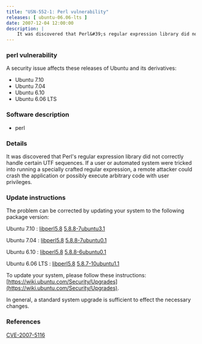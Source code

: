```yaml
---
title: "USN-552-1: Perl vulnerability"
releases: [ ubuntu-06.06-lts ]
date: 2007-12-04 12:00:00
description: |
    It was discovered that Perl&#39;s regular expression library did not correctly handle certain UTF sequences.  If a user or automated system were tricked into running a specially crafted regular expression, a remote attacker could crash the application or possibly execute arbitrary code with user privileges. 
--- 
```

 
### perl vulnerability

A security issue affects these releases of Ubuntu and its derivatives:

* Ubuntu 7.10
* Ubuntu 7.04
* Ubuntu 6.10
* Ubuntu 6.06 LTS

### Software description

* perl 

### Details

It was discovered that Perl&#39;s regular expression library did not correctly handle certain UTF sequences. If a user or automated system were tricked into running a specially crafted regular expression, a remote attacker could crash the application or possibly execute arbitrary code with user privileges. 

### Update instructions

The problem can be corrected by updating your system to the following package version:

Ubuntu 7.10
 : [libperl5.8](https://launchpad.net/ubuntu/+source/perl) <span> [5.8.8-7ubuntu3.1](https://launchpad.net/ubuntu/+source/perl/5.8.8-7ubuntu3.1) </span> 

Ubuntu 7.04
 : [libperl5.8](https://launchpad.net/ubuntu/+source/perl) <span> [5.8.8-7ubuntu0.1](https://launchpad.net/ubuntu/+source/perl/5.8.8-7ubuntu0.1) </span> 

Ubuntu 6.10
 : [libperl5.8](https://launchpad.net/ubuntu/+source/perl) <span> [5.8.8-6ubuntu0.1](https://launchpad.net/ubuntu/+source/perl/5.8.8-6ubuntu0.1) </span> 

Ubuntu 6.06 LTS
 : [libperl5.8](https://launchpad.net/ubuntu/+source/perl) <span> [5.8.7-10ubuntu1.1](https://launchpad.net/ubuntu/+source/perl/5.8.7-10ubuntu1.1) </span> 

To update your system, please follow these instructions: [https://wiki.ubuntu.com/Security/Upgrades](https://wiki.ubuntu.com/Security/Upgrades).

In general, a standard system upgrade is sufficient to effect the necessary changes. 

### References

 [CVE-2007-5116](http://people.ubuntu.com/~ubuntu-security/cve/CVE-2007-5116)
 
